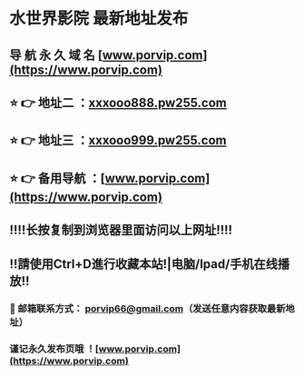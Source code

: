 # 水世界影院 最新地址发布 
## 导 航 永 久 域 名 [www.porvip.com](https://www.porvip.com)
## ⭐️ 👉 地址二 ：[xxxooo888.pw255.com](https://xxxooo888.pw255.com)
## ⭐️ 👉 地址三 ：[xxxooo999.pw255.com](https://xxxooo999.pw255.com)
## ⭐️ 👉 备用导航 ：[www.porvip.com](https://www.porvip.com)
## ‼️‼️长按复制到浏览器里面访问以上网址‼️‼️
## ‼️請使用Ctrl+D進行收藏本站!|电脑/Ipad/手机在线播放‼️
### 📧 邮箱联系方式： <porvip66@gmail.com>（发送任意内容获取最新地址）
### 谨记永久发布页哦 ！[www.porvip.com](https://www.porvip.com)